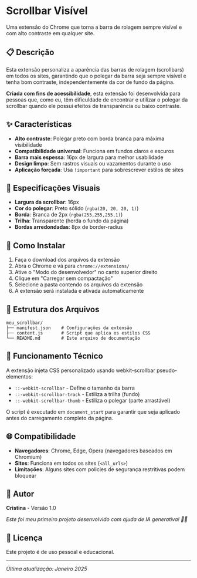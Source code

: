 # Scrollbar Visível

Uma extensão do Chrome que torna a barra de rolagem sempre visível e com alto contraste em qualquer site.

## 📋 Descrição

Esta extensão personaliza a aparência das barras de rolagem (scrollbars) em todos os sites, garantindo que o polegar da barra seja sempre visível e tenha bom contraste, independentemente da cor de fundo da página.

**Criada com fins de acessibilidade**, esta extensão foi desenvolvida para pessoas que, como eu, têm dificuldade de encontrar e utilizar o polegar da scrollbar quando ele possui efeitos de transparência ou baixo contraste.

## ✨ Características

- **Alto contraste**: Polegar preto com borda branca para máxima visibilidade
- **Compatibilidade universal**: Funciona em fundos claros e escuros
- **Barra mais espessa**: 16px de largura para melhor usabilidade
- **Design limpo**: Sem rastros visuais ou vazamentos durante o uso
- **Aplicação forçada**: Usa `!important` para sobrescrever estilos de sites

## 🎨 Especificações Visuais

- **Largura da scrollbar**: 16px
- **Cor do polegar**: Preto sólido (`rgba(20, 20, 20, 1)`)
- **Borda**: Branca de 2px (`rgba(255,255,255,1)`)
- **Trilha**: Transparente (herda o fundo da página)
- **Bordas arredondadas**: 8px de border-radius

## 🚀 Como Instalar

1. Faça o download dos arquivos da extensão
2. Abra o Chrome e vá para `chrome://extensions/`
3. Ative o "Modo do desenvolvedor" no canto superior direito
4. Clique em "Carregar sem compactação"
5. Selecione a pasta contendo os arquivos da extensão
6. A extensão será instalada e ativada automaticamente

## 📁 Estrutura dos Arquivos

```
meu_scrollbar/
├── manifest.json    # Configurações da extensão
├── content.js       # Script que aplica os estilos CSS
└── README.md        # Este arquivo de documentação
```

## 🔧 Funcionamento Técnico

A extensão injeta CSS personalizado usando webkit-scrollbar pseudo-elementos:

- `::-webkit-scrollbar` - Define o tamanho da barra
- `::-webkit-scrollbar-track` - Estiliza a trilha (fundo)
- `::-webkit-scrollbar-thumb` - Estiliza o polegar (parte arrastável)

O script é executado em `document_start` para garantir que seja aplicado antes do carregamento completo da página.

## 🌐 Compatibilidade

- **Navegadores**: Chrome, Edge, Opera (navegadores baseados em Chromium)
- **Sites**: Funciona em todos os sites (`<all_urls>`)
- **Limitações**: Alguns sites com policies de segurança restritivas podem bloquear

## 👤 Autor

**Cristina** - Versão 1.0

*Este foi meu primeiro projeto desenvolvido com ajuda de IA generativa! 🤖✨*

## 📄 Licença

Este projeto é de uso pessoal e educacional.

---

*Última atualização: Janeiro 2025*
